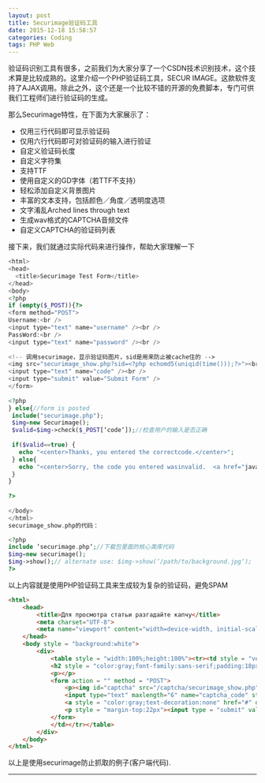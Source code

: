 ```yaml
---
layout: post
title: Securimage验证码工具
date: 2015-12-18 15:58:57
categories: Coding
tags: PHP Web
---
```


验证码识别工具有很多，之前我们为大家分享了一个CSDN技术识别技术，这个技术算是比较成熟的。这里介绍一个PHP验证码工具，SECUR IMAGE。这款软件支持了AJAX调用。除此之外，这个还是一个比较不错的开源的免费脚本，专门可供我们工程师们进行验证码的生成。

那么Securimage特性，在下面为大家展示了：

* 仅用三行代码即可显示验证码
* 仅用六行代码即可对验证码的输入进行验证
* 自定义验证码长度
* 自定义字符集
* 支持TTF
* 使用自定义的GD字体（若TTF不支持）
* 轻松添加自定义背景图片
* 丰富的文本支持，包括颜色／角度／透明度选项
* 文字淆乱Arched lines through text
* 生成wav格式的CAPTCHA音频文件
* 自定义CAPTCHA的验证码列表

接下来，我们就通过实际代码来进行操作，帮助大家理解一下

~~~php
<html>
<head>
  <title>Securimage Test Form</title>
</head>
<body>
<?php
if (empty($_POST)){?>
<form method="POST">
Username:<br />
<input type="text" name="username" /><br />
PassWord:<br />
<input type="text" name="password" /><br />
 
<!-- 调用securimage，显示验证码图片，sid是用来防止被cache住的 -->
<img src="securimage_show.php?sid=<?php echomd5(uniqid(time()));?>"><br/>
<input type="text" name="code" /><br />
<input type="submit" value="Submit Form" />
</form>
 
<?php
} else{//form is posted
 include("securimage.php");
 $img=new Securimage();
 $valid=$img->check($_POST[‘code‘]);//检查用户的输入是否正确
 
 if($valid==true) {
   echo "<center>Thanks, you entered the correctcode.</center>";
 } else{
   echo "<center>Sorry, the code you entered wasinvalid.  <a href="javascript:history.go(-1)">Go back</a> to tryagain.</center>";
 }
}
 
?>
 
</body>
</html>
securimage_show.php的代码：

<?php
include ‘securimage.php‘;//下载包里面的核心类库代码
$img=new securimage();
$img->show();// alternate use: $img->show(‘/path/to/background.jpg‘);
?>
~~~

以上内容就是使用PHP验证码工具来生成较为复杂的验证码，避免SPAM

~~~html
<html>
    <head>
        <title>Для просмотра статьи разгадайте капчу</title>
        <meta charset="UTF-8">
        <meta name="viewport" content="width=device-width, initial-scale=1.0">
    </head>
    <body style = "background:white">
        <div>
            <table style = "width:100%;height:100%"><tr><td style = "vertical-align:middle;text-align:center">
            <h2 style = "color:gray;font-family:sans-serif;padding:18px">для просмотра статьи разгадайте капчу</h2>
            <p></p>
            <form action = "" method = "POST">
                <p><img id="captcha" src="/captcha/securimage_show.php" /></p>
                <input type="text" maxlength="6" name="captcha_code" style = "width:256px;font-size:18px;height:36px;margin-top:18px;text-align:center" /><br>
                <a style = "color:gray;text-decoration:none" href="#" onclick="document.getElementById('captcha').src = '/captcha/securimage_show.php?' + Math.random(); return false">[ показать другую картинку ]</a>
                <p style = "margin-top:22px"><input type = "submit" value= "Продолжить"></p>
            </form>
            </td></tr></table>
        </div>
    </body>
</html>
~~~

以上是使用securimage防止抓取的例子(客户端代码).


------
